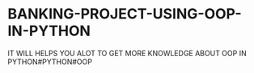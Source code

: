 # BANKING-PROJECT-USING-OOP-IN-PYTHON
IT WILL HELPS YOU ALOT TO GET MORE KNOWLEDGE ABOUT OOP IN PYTHON#PYTHON#OOP
